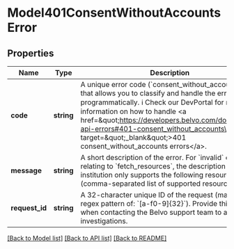 # Model401ConsentWithoutAccountsError

## Properties
Name | Type | Description | Notes
------------ | ------------- | ------------- | -------------
**code** | **string** | A unique error code (&#x60;consent_without_accounts&#x60;) that allows you to classify and handle the error programmatically.   ℹ️ Check our DevPortal for more information on how to handle &lt;a href&#x3D;\&quot;https://developers.belvo.com/docs/belvo-api-errors#401-consent_without_accounts\&quot; target&#x3D;\&quot;_blank\&quot;&gt;401 consent_without_accounts errors&lt;/a&gt;. | [optional] 
**message** | **string** | A short description of the error.    For &#x60;invalid&#x60; errors relating to &#x60;fetch_resources&#x60;, the description is:      - &#x60;The institution only supports the following resources: (comma-separated list of supported resources)&#x60;. | [optional] 
**request_id** | **string** | A 32-character unique ID of the request (matching a regex pattern of: &#x60;[a-f0-9]{32}&#x60;). Provide this ID when contacting the Belvo support team to accelerate investigations. | [optional] 

[[Back to Model list]](../../README.md#documentation-for-models) [[Back to API list]](../../README.md#documentation-for-api-endpoints) [[Back to README]](../../README.md)


